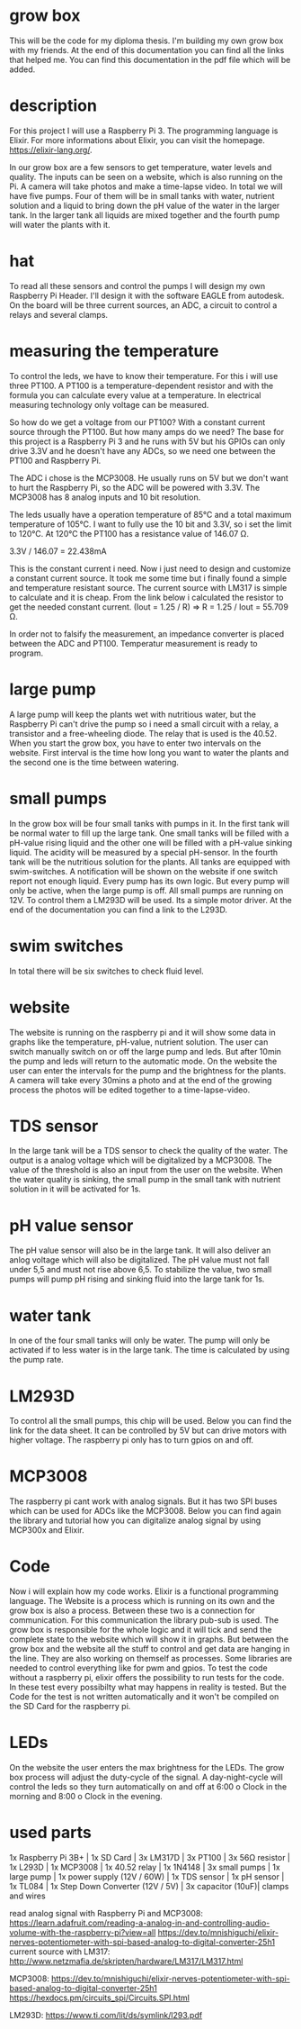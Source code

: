 # grow box
This will be the code for my diploma thesis. I'm building my own grow box with my friends. At the end of this documentation you can find all the links that helped me. You can find this documentation in the pdf file which will be added.  

# description
For this project I will use a Raspberry Pi 3. The programming language is Elixir. For more informations about Elixir, you can visit the homepage. https://elixir-lang.org/.

In our grow box are a few sensors to get temperature, water levels and quality. The inputs can be seen on a website, which is also running on the Pi. A camera will take photos and make a time-lapse video. In total we will have five pumps. Four of them will be in small tanks with water, nutrient solution and a liquid to bring down the pH value of the water in the larger tank. In the larger tank all liquids are mixed together and the fourth pump will water the plants with it.

# hat
To read all these sensors and control the pumps I will design my own Raspberry Pi Header. I'll design it with the software EAGLE from autodesk. On the board will be three current sources, an ADC, a circuit to control a relays and several clamps.

# measuring the temperature
To control the leds, we have to know their temperature. For this i will use three PT100. A PT100 is a temperature-dependent resistor and with the formula you can calculate every value at a temperature. In electrical measuring technology only voltage can be measured. 

So how do we get a voltage from our PT100?
With a constant current source through the PT100. But how many amps do we need? The base for this project is a Raspberry Pi 3 and he runs with 5V but his GPIOs can only drive 3.3V and he doesn't have any ADCs, so we need one between the PT100 and Raspberry Pi. 

The ADC i chose is the MCP3008. He usually runs on 5V but we don't want to hurt the Raspberry Pi, so the ADC will be powered with 3.3V. The MCP3008 has 8 analog inputs and 10 bit resolution. 

The leds usually have a operation temperature of 85°C and a total maximum temperature of 105°C. I want to fully use the 10 bit and 3.3V, so i set the limit to 120°C.
At 120°C the PT100 has a resistance value of 146.07 Ω. 

3.3V / 146.07 = 22.438mA

This is the constant current i need. Now i just need to design and customize a constant current source. It took me some time but i finally found a simple and temperature resistant source. The current source with LM317 is simple to calculate and it is cheap. From the link below i calculated the resistor to get the needed constant current. 
(Iout = 1.25 / R) => R = 1.25 / Iout = 55.709 Ω. 

In order not to falsify the measurement, an impedance converter is placed between the ADC and PT100. 
Temperatur measurement is ready to program. 

# large pump
A large pump will keep the plants wet with nutritious water, but the Raspberry Pi can't drive the pump so i need a small circuit with a relay, a transistor and a free-wheeling diode. The relay that is used is the 40.52. When you start the grow box, you have to enter two intervals on the website. First interval is the time how long you want to water the plants and the second one is the time between watering. 

# small pumps
In the grow box will be four small tanks with pumps in it. In the first tank will be normal water to fill up the large tank. One small tanks will be filled with a pH-value rising liquid and the other one will be filled with a pH-value sinking liquid. The acidity will be measured by a special pH-sensor. In the fourth tank will be the nutritious solution for the plants. All tanks are equipped with swim-switches. A notification will be shown on the website if one switch report not enough liquid. Every pump has its own logic. But every pump will only be active, when the large pump is off. 
All small pumps are running on 12V. To control them a LM293D will be used. Its a simple motor driver. At the end of the documentation you can find a link to the L293D.

# swim switches
In total there will be six switches to check fluid level. 

# website
The website is running on the raspberry pi and it will show some data in graphs like the temperature, pH-value, nutrient solution. The user can switch manually switch on or off the large pump and leds. But after 10min the pump and leds will return to the automatic mode. On the website the user can enter the intervals for the pump and the brightness for the plants. A camera will take every 30mins a photo and at the end of the growing process the photos will be edited together to a time-lapse-video. 

# TDS sensor
In the large tank will be a TDS sensor to check the quality of the water. The output is a analog voltage which will be digitalized by a MCP3008. The value of the threshold is also an input from the user on the website. When the water quality is sinking, the small pump in the small tank with nutrient solution in it will be activated for 1s. 

# pH value sensor
The pH value sensor will also be in the large tank. It will also deliver an anlog voltage which will also be digitalized. The pH value must not fall under 5,5 and must not rise above 6,5. To stabilize the value, two small pumps will pump pH rising and sinking fluid into the large tank for 1s. 

# water tank
In one of the four small tanks will only be water. The pump will only be activated if to less water is in the large tank. The time is calculated by using the pump rate. 

# LM293D
To control all the small pumps, this chip will be used. Below you can find the link for the data sheet. It can be controlled by 5V but can drive motors with higher voltage. The raspberry pi only has to turn gpios on and off.

# MCP3008
The raspberry pi cant work with analog signals. But it has two SPI buses which can be used for ADCs like the MCP3008. Below you can find again the library and tutorial how you can digitalize analog signal by using MCP300x and Elixir.

# Code
Now i will explain how my code works. Elixir is a functional programming language. The Website is a process which is running on its own and the grow box is also a process. Between these two is a connection for communication. For this communication the library pub-sub is used. The grow box is responsible for the whole logic and it will tick and send the complete state to the website which will show it in graphs. But between the grow box and the website all the stuff to control and get data are hanging in the line. They are also working on themself as processes. Some libraries are needed to control everything like for pwm and gpios.
To test the code without a raspberry pi, elixir offers the possibility to run tests for the code. In these test every possibilty what may happens in reality is tested. But the Code for the test is not written automatically and it won't be compiled on the SD Card for the raspberry pi. 

# LEDs
On the website the user enters the max brightness for the LEDs. The grow box process will adjust the duty-cycle of the signal. A day-night-cycle will control the leds so they turn automatically on and off at 6:00 o Clock in the morning and 8:00 o Clock in the evening. 

# used parts
1x Raspberry Pi 3B+ |
1x SD Card |
3x LM317D |
3x PT100 |
3x 56Ω resistor |
1x L293D |
1x MCP3008 |
1x 40.52 relay |
1x 1N4148 |
3x small pumps |
1x large pump |
1x power supply (12V / 60W) |
1x TDS sensor |
1x pH sensor |
1x TL084 |
1x Step Down Converter (12V / 5V) | 
3x capacitor (10uF)|
clamps and wires


read analog signal with Raspberry Pi and MCP3008: https://learn.adafruit.com/reading-a-analog-in-and-controlling-audio-volume-with-the-raspberry-pi?view=all
https://dev.to/mnishiguchi/elixir-nerves-potentiometer-with-spi-based-analog-to-digital-converter-25h1
current source with LM317: http://www.netzmafia.de/skripten/hardware/LM317/LM317.html

MCP3008: https://dev.to/mnishiguchi/elixir-nerves-potentiometer-with-spi-based-analog-to-digital-converter-25h1
https://hexdocs.pm/circuits_spi/Circuits.SPI.html

LM293D:
https://www.ti.com/lit/ds/symlink/l293.pdf

